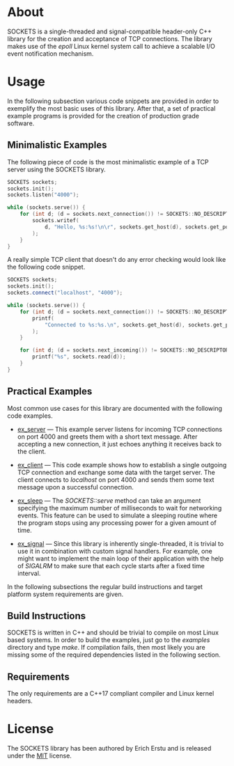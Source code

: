 # About ########################################################################

SOCKETS is a single-threaded and signal-compatible header-only C++ library for
the creation and acceptance of TCP connections. The library makes use of the
*epoll* Linux kernel system call to achieve a scalable I/O event notification
mechanism.


# Usage ########################################################################

In the following subsection various code snippets are provided in order to
exemplify the most basic uses of this library. After that, a set of practical
example programs is provided for the creation of production grade software.


## Minimalistic Examples #######################################################

The following piece of code is the most minimalistic example of a TCP server
using the SOCKETS library.

```C++
SOCKETS sockets;
sockets.init();
sockets.listen("4000");

while (sockets.serve()) {
    for (int d; (d = sockets.next_connection()) != SOCKETS::NO_DESCRIPTOR;) {
        sockets.writef(
            d, "Hello, %s:%s!\n\r", sockets.get_host(d), sockets.get_port(d)
        );
    }
}
```

A really simple TCP client that doesn't do any error checking would look like
the following code snippet.

```C++
SOCKETS sockets;
sockets.init();
sockets.connect("localhost", "4000");

while (sockets.serve()) {
    for (int d; (d = sockets.next_connection()) != SOCKETS::NO_DESCRIPTOR;) {
        printf(
            "Connected to %s:%s.\n", sockets.get_host(d), sockets.get_port(d)
        );
    }

    for (int d; (d = sockets.next_incoming()) != SOCKETS::NO_DESCRIPTOR;) {
        printf("%s", sockets.read(d));
    }
}
```


## Practical Examples ##########################################################

Most common use cases for this library are documented with the following code
examples.

* [ex_server](examples/src/ex_server.cpp) —
  This example server listens for incoming TCP connections on port 4000 and
  greets them with a short text message. After accepting a new connection, it
  just echoes anything it receives back to the client.

* [ex_client](examples/src/ex_client.cpp) —
  This code example shows how to establish a single outgoing TCP connection and
  exchange some data with the target server. The client connects to _localhost_
  on port 4000 and sends them some text message upon a successful connection.

* [ex_sleep](examples/src/ex_sleep.cpp) —
  The _SOCKETS::serve_ method can take an argument specifying the maximum number
  of milliseconds to wait for networking events. This feature can be used to
  simulate a sleeping routine where the program stops using any processing power
  for a given amount of time.

* [ex_signal](examples/src/ex_signal.cpp) —
  Since this library is inherently single-threaded, it is trivial to use it in
  combination with custom signal handlers. For example, one might want to
  implement the main loop of their application with the help of _SIGALRM_ to
  make sure that each cycle starts after a fixed time interval.

In the following subsections the regular build instructions and target platform
system requirements are given.


## Build Instructions ##########################################################

SOCKETS is written in C++ and should be trivial to compile on most Linux based
systems. In order to build the examples, just go to the _examples_ directory and
type _make_. If compilation fails, then most likely you are missing some of the
required dependencies listed in the following section.


## Requirements ################################################################

The only requirements are a C++17 compliant compiler and Linux kernel headers.


# License ######################################################################

The SOCKETS library has been authored by Erich Erstu and is released under the
[MIT](LICENSE) license.
